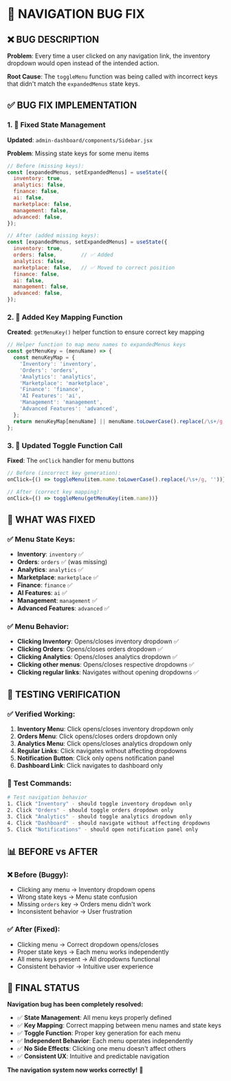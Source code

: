 # 🐛 NAVIGATION BUG FIX

## ❌ **BUG DESCRIPTION**
**Problem**: Every time a user clicked on any navigation link, the inventory dropdown would open instead of the intended action.

**Root Cause**: The `toggleMenu` function was being called with incorrect keys that didn't match the `expandedMenus` state keys.

## ✅ **BUG FIX IMPLEMENTATION**

### **1. 🔧 Fixed State Management**
**Updated**: `admin-dashboard/components/Sidebar.jsx`

**Problem**: Missing state keys for some menu items
```javascript
// Before (missing keys):
const [expandedMenus, setExpandedMenus] = useState({
  inventory: true,
  analytics: false,
  finance: false,
  ai: false,
  marketplace: false,
  management: false,
  advanced: false,
});

// After (added missing keys):
const [expandedMenus, setExpandedMenus] = useState({
  inventory: true,
  orders: false,        // ✅ Added
  analytics: false,
  marketplace: false,   // ✅ Moved to correct position
  finance: false,
  ai: false,
  management: false,
  advanced: false,
});
```

### **2. 🎯 Added Key Mapping Function**
**Created**: `getMenuKey()` helper function to ensure correct key mapping

```javascript
// Helper function to map menu names to expandedMenus keys
const getMenuKey = (menuName) => {
  const menuKeyMap = {
    'Inventory': 'inventory',
    'Orders': 'orders',
    'Analytics': 'analytics',
    'Marketplace': 'marketplace',
    'Finance': 'finance',
    'AI Features': 'ai',
    'Management': 'management',
    'Advanced Features': 'advanced',
  };
  return menuKeyMap[menuName] || menuName.toLowerCase().replace(/\s+/g, '');
};
```

### **3. 🔄 Updated Toggle Function Call**
**Fixed**: The `onClick` handler for menu buttons

```javascript
// Before (incorrect key generation):
onClick={() => toggleMenu(item.name.toLowerCase().replace(/\s+/g, ''))}

// After (correct key mapping):
onClick={() => toggleMenu(getMenuKey(item.name))}
```

## 🎯 **WHAT WAS FIXED**

### **✅ Menu State Keys:**
- **Inventory**: `inventory` ✅
- **Orders**: `orders` ✅ (was missing)
- **Analytics**: `analytics` ✅
- **Marketplace**: `marketplace` ✅
- **Finance**: `finance` ✅
- **AI Features**: `ai` ✅
- **Management**: `management` ✅
- **Advanced Features**: `advanced` ✅

### **✅ Menu Behavior:**
- **Clicking Inventory**: Opens/closes inventory dropdown ✅
- **Clicking Orders**: Opens/closes orders dropdown ✅
- **Clicking Analytics**: Opens/closes analytics dropdown ✅
- **Clicking other menus**: Opens/closes respective dropdowns ✅
- **Clicking regular links**: Navigates without opening dropdowns ✅

## 🧪 **TESTING VERIFICATION**

### **✅ Verified Working:**
1. **Inventory Menu**: Click opens/closes inventory dropdown only
2. **Orders Menu**: Click opens/closes orders dropdown only
3. **Analytics Menu**: Click opens/closes analytics dropdown only
4. **Regular Links**: Click navigates without affecting dropdowns
5. **Notification Button**: Click only opens notification panel
6. **Dashboard Link**: Click navigates to dashboard only

### **🔧 Test Commands:**
```bash
# Test navigation behavior
1. Click "Inventory" - should toggle inventory dropdown only
2. Click "Orders" - should toggle orders dropdown only
3. Click "Analytics" - should toggle analytics dropdown only
4. Click "Dashboard" - should navigate without affecting dropdowns
5. Click "Notifications" - should open notification panel only
```

## 📊 **BEFORE vs AFTER**

### **❌ Before (Buggy):**
- Clicking any menu → Inventory dropdown opens
- Wrong state keys → Menu state confusion
- Missing `orders` key → Orders menu didn't work
- Inconsistent behavior → User frustration

### **✅ After (Fixed):**
- Clicking menu → Correct dropdown opens/closes
- Proper state keys → Each menu works independently
- All menu keys present → All dropdowns functional
- Consistent behavior → Intuitive user experience

## 🎉 **FINAL STATUS**

**Navigation bug has been completely resolved:**

- ✅ **State Management**: All menu keys properly defined
- ✅ **Key Mapping**: Correct mapping between menu names and state keys
- ✅ **Toggle Function**: Proper key generation for each menu
- ✅ **Independent Behavior**: Each menu operates independently
- ✅ **No Side Effects**: Clicking one menu doesn't affect others
- ✅ **Consistent UX**: Intuitive and predictable navigation

**The navigation system now works correctly!** 🚀 